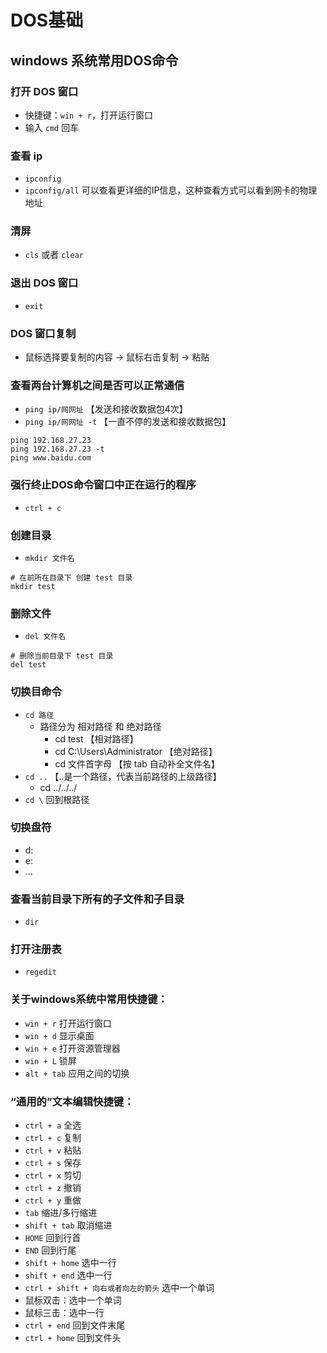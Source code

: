# DOS基础
## windows 系统常用DOS命令
### 打开 DOS 窗口
- 快捷键：`win + r`，打开运行窗口
- 输入 `cmd` 回车

### 查看 ip
- `ipconfig`
- `ipconfig/all` 可以查看更详细的IP信息，这种查看方式可以看到网卡的物理地址

### 清屏
- `cls` 或者 `clear`

### 退出 DOS 窗口
- `exit`

### DOS 窗口复制
- 鼠标选择要复制的内容 -> 鼠标右击复制 -> 粘贴

### 查看两台计算机之间是否可以正常通信
- `ping ip/网网址`   【发送和接收数据包4次】
- `ping ip/网网址 -t` 【一直不停的发送和接收数据包】
```shell
ping 192.168.27.23
ping 192.168.27.23 -t
ping www.baidu.com
```

### 强行终止DOS命令窗口中正在运行的程序
- `ctrl + c`

### 创建目录
- `mkdir 文件名`
```shell
# 在前所在目录下 创建 test 目录
mkdir test
```

### 删除文件
- `del 文件名`
```shell
# 删除当前目录下 test 目录
del test
```

### 切换目命令
- `cd 路径`
  - 路径分为 相对路径 和 绝对路径
    - cd test 【相对路径】
    - cd C:\Users\Administrator 【绝对路径】
    - cd 文件首字母 【按 tab 自动补全文件名】
- `cd ..` 【..是一个路径，代表当前路径的上级路径】
  - cd ../../../
- `cd \` 回到根路径


### 切换盘符
- d:
- e:
- ...

### 查看当前目录下所有的子文件和子目录
- `dir`

### 打开注册表
- `regedit`

### 关于windows系统中常用快捷键：
* `win + r`   打开运行窗口
* `win + d`	显示桌面
* `win + e`	打开资源管理器
* `win + L`	锁屏
* `alt + tab`	应用之间的切换

### “通用的”文本编辑快捷键：
* `ctrl + a`	全选
* `ctrl + c`	复制
* `ctrl + v`	粘贴
* `ctrl + s`	保存
* `ctrl + x`  剪切
* `ctrl + z`	撤销
* `ctrl + y`  重做
* `tab`			缩进/多行缩进
* `shift + tab`	取消缩进
* `HOME` 回到行首
* `END`	回到行尾
* `shift + home`	选中一行
* `shift + end`	选中一行
* `ctrl + shift + 向右或者向左的箭头`  选中一个单词
* 鼠标双击：选中一个单词
* 鼠标三击：选中一行
* `ctrl + end`	回到文件末尾
* `ctrl + home`	回到文件头
